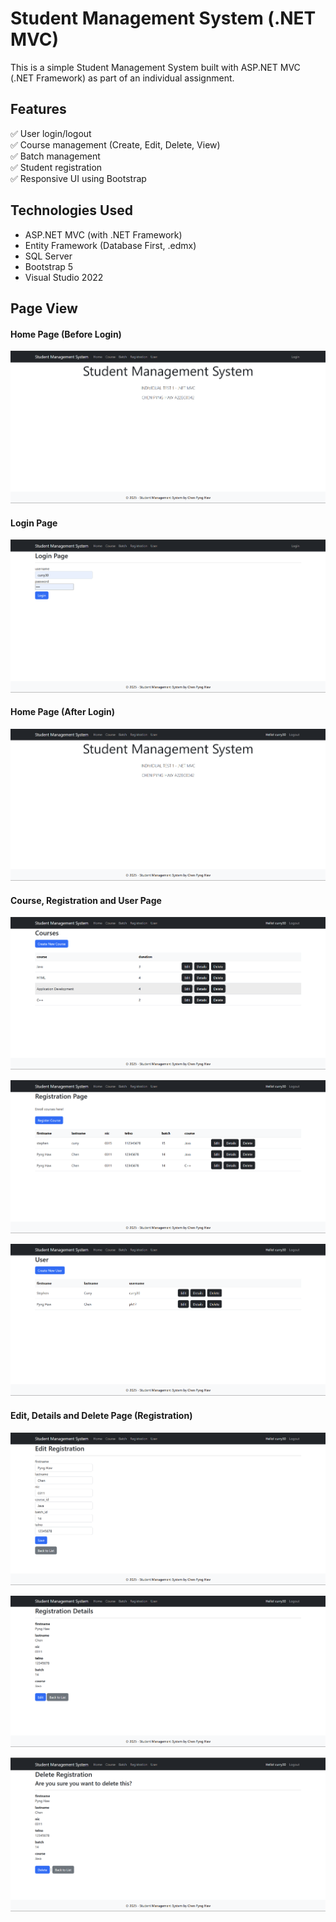 
# Student Management System (.NET MVC)

This is a simple Student Management System built with ASP.NET MVC (.NET Framework) as part of an individual assignment.

## Features

✅ User login/logout  
✅ Course management (Create, Edit, Delete, View)  
✅ Batch management  
✅ Student registration  
✅ Responsive UI using Bootstrap 

## Technologies Used

- ASP.NET MVC (with .NET Framework)  
- Entity Framework (Database First, .edmx)  
- SQL Server  
- Bootstrap 5  
- Visual Studio 2022

## Page View

#### Home Page (Before Login)
![Home Page](screenshots/homebefore.png)

#### Login Page
![Login Page](screenshots/login.png)

#### Home Page (After Login)
![Home Page](screenshots/homeafter.png)

#### Course, Registration and User Page
![Course Page](screenshots/course.png)


![Registration Page](screenshots/registration.png)

![User Page](screenshots/user.png)

#### Edit, Details and Delete Page (Registration)
![Edit Registration ](screenshots/editregistration.png)

![Registration Details ](screenshots/detailsregistration.png)

![Delete Registration](screenshots/deleteregistration.png)




